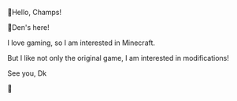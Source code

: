 👋Hello, Champs!

🫵Den's here!

I love gaming, so I am interested in Minecraft. 

But I like not only the original game, I am interested in modifications!

See you,
Dk 

 👀
